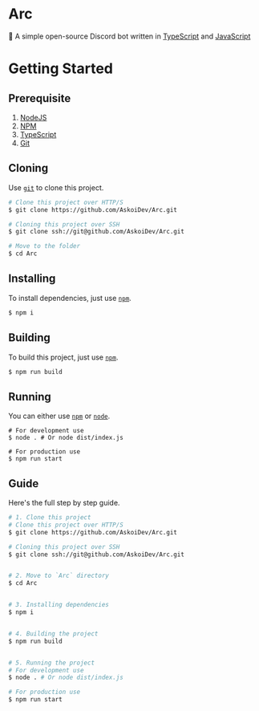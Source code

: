 # Arc
🤖 A simple open-source Discord bot written in [TypeScript](https://www.typescriptlang.org/ 'TypeScript') and [JavaScript](https://www.javascript.com 'JavaScript')

# Getting Started
## Prerequisite
1. [NodeJS](https://nodejs.org/ 'NodeJS')
2. [NPM](https://npmjs.org/ 'NPM')
3. [TypeScript](https://typescriptlang.org/ 'TypeScript')
4. [Git](https://git-scm.org/ 'Git')

## Cloning
Use [`git`](https://git-scm.org/ 'Git') to clone this project.
```bash
# Clone this project over HTTP/S
$ git clone https://github.com/AskoiDev/Arc.git

# Cloning this project over SSH
$ git clone ssh://git@github.com/AskoiDev/Arc.git

# Move to the folder
$ cd Arc
```

## Installing
To install dependencies, just use [`npm`](https://npmjs.org/ 'NPM').
```bash
$ npm i
```

## Building
To build this project, just use [`npm`](https://npmjs.org/ 'NPM').
```bash
$ npm run build
```

## Running
You can either use [`npm`](https://npmjs.org/ 'NPM') or [`node`](https://nodejs.org/ 'NodeJS').
```
# For development use
$ node . # Or node dist/index.js

# For production use
$ npm run start
```
## Guide
Here's the full step by step guide.
```bash
# 1. Clone this project
# Clone this project over HTTP/S
$ git clone https://github.com/AskoiDev/Arc.git

# Cloning this project over SSH
$ git clone ssh://git@github.com/AskoiDev/Arc.git


# 2. Move to `Arc` directory
$ cd Arc


# 3. Installing dependencies
$ npm i


# 4. Building the project
$ npm run build


# 5. Running the project
# For development use
$ node . # Or node dist/index.js

# For production use
$ npm run start
```
